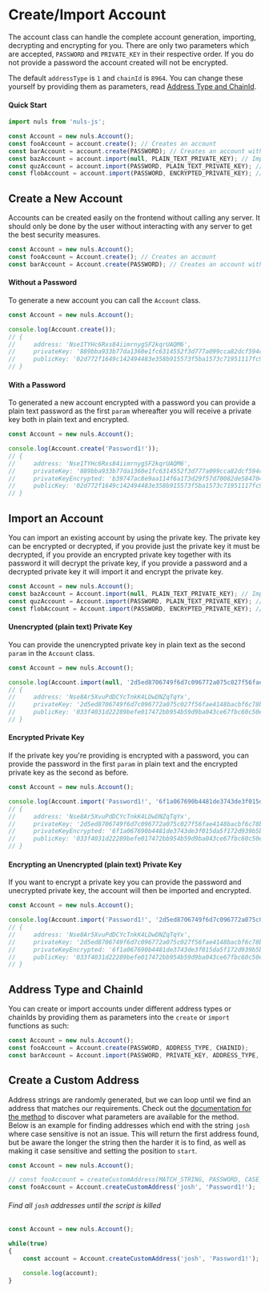 # Create/Import Account
The account class can handle the complete account generation, importing, decrypting and encrypting for you.
There are only two parameters which are accepted, `PASSWORD` and `PRIVATE_KEY` in their respective order.
If you do not provide a password the account created will not be encrypted.

The default `addressType` is `1` and `chainId` is `8964`. You can change these yourself by providing them
as parameters, read [Address Type and ChainId](#address-type-and-chainid).

#### Quick Start
```js
import nuls from 'nuls-js';

const Account = new nuls.Account();
const fooAccount = account.create(); // Creates an account
const barAccount = account.create(PASSWORD); // Creates an account with a password
const bazAccount = account.import(null, PLAIN_TEXT_PRIVATE_KEY); // Imports a plain text private key
const quzAccount = account.import(PASSWORD, PLAIN_TEXT_PRIVATE_KEY); // Imports a plain text private key and encrypts it
const flobAccount = account.import(PASSWORD, ENCRYPTED_PRIVATE_KEY); // Imports an encrypted private key
```

## Create a New Account
Accounts can be created easily on the frontend without calling any server. It should only be
done by the user without interacting with any server to get the best security measures.

```js
const Account = new nuls.Account();
const fooAccount = Account.create(); // Creates an account
const barAccount = Account.create(PASSWORD); // Creates an account with a password
```

#### Without a Password
To generate a new account you can call the `Account` class.
```js
const Account = new nuls.Account();

console.log(Account.create());
// {
//     address: 'Nse1TYHc6Rxs84iimrnygSF2kqrUAQM6',
//     privateKey: '889bba933b77da1360e1fc6314552f3d777a099cca82dcf594c6f3e3287b3c97',
//     publicKey: '02d772f1649c142494483e358b915573f5ba1573c71951117fc9a7db804fc3e64b'
// }
```

#### With a Password
To generated a new account encrypted with a password you can provide a plain text password as
the first `param` whereafter you will receive a private key both in plain text and encrypted.
```js
const Account = new nuls.Account();

console.log(Account.create('Password1!'));
// {
//     address: 'Nse1TYHc6Rxs84iimrnygSF2kqrUAQM6',
//     privateKey: '889bba933b77da1360e1fc6314552f3d777a099cca82dcf594c6f3e3287b3c97',
//     privateKeyEncrypted: 'b39747ac8e9aa114f6a173d29f57d70082de584704b399b6de0a51804f45f9b24eca1a53ed8b64e9c73b8297b8cc3faf',
//     publicKey: '02d772f1649c142494483e358b915573f5ba1573c71951117fc9a7db804fc3e64b'
// }
```

## Import an Account
You can import an existing account by using the private key. The private key can be encrypted or decrypted,
if you provide just the private key it must be decrypted, if you provide an encrypted private key together with its password
it will decrypt the private key, if you provide a password and a decrypted private key it will import it and
encrypt the private key.

```js
const Account = new nuls.Account();
const bazAccount = Account.import(null, PLAIN_TEXT_PRIVATE_KEY); // Imports a plain text private key
const quzAccount = Account.import(PASSWORD, PLAIN_TEXT_PRIVATE_KEY); // Imports a plain text private key and encrypts it
const flobAccount = Account.import(PASSWORD, ENCRYPTED_PRIVATE_KEY); // Imports an encrypted private key
```

#### Unencrypted (plain text) Private Key
You can provide the unencrypted private key in plain text as the second `param` in the `Account` class.
```js
const Account = new nuls.Account();

console.log(Account.import(null, '2d5ed8706749f6d7c096772a075c027f56fae4148bacbf6c78b59df09f84b07b'));
// {
//     address: 'Nse8Ar5XvuPdDCYcTnkK4LDwDNZqTqYx',
//     privateKey: '2d5ed8706749f6d7c096772a075c027f56fae4148bacbf6c78b59df09f84b07b',
//     publicKey: '033f4031d22289befe017472bb954b59d9ba043ce67fbc60c50ee3a48c56b89b1f'
// }
```

#### Encrypted Private Key
If the private key you're providing is encrypted with a password, you can provide the
password in the first `param` in plain text and the encrypted private key as the second as before.
```js
const Account = new nuls.Account();

console.log(Account.import('Password1!', '6f1a067690b4481de3743de3f015da5f172d939b5b1b4842c16977278a9c1fb914adc6079df87c70ab6cef422d6add01'));
// {
//     address: 'Nse8Ar5XvuPdDCYcTnkK4LDwDNZqTqYx',
//     privateKey: '2d5ed8706749f6d7c096772a075c027f56fae4148bacbf6c78b59df09f84b07b',
//     privateKeyEncrypted: '6f1a067690b4481de3743de3f015da5f172d939b5b1b4842c16977278a9c1fb914adc6079df87c70ab6cef422d6add01',
//     publicKey: '033f4031d22289befe017472bb954b59d9ba043ce67fbc60c50ee3a48c56b89b1f'
// }
```

#### Encrypting an Unencrypted (plain text) Private Key
If you want to encrypt a private key you can provide the password and unecrypted private key,
the account will then be imported and encrypted.
```js
const Account = new nuls.Account();

console.log(Account.import('Password1!', '2d5ed8706749f6d7c096772a075c027f56fae4148bacbf6c78b59df09f84b07b'));
// {
//     address: 'Nse8Ar5XvuPdDCYcTnkK4LDwDNZqTqYx',
//     privateKey: '2d5ed8706749f6d7c096772a075c027f56fae4148bacbf6c78b59df09f84b07b',
//     privateKeyEncrypted: '6f1a067690b4481de3743de3f015da5f172d939b5b1b4842c16977278a9c1fb914adc6079df87c70ab6cef422d6add01',
//     publicKey: '033f4031d22289befe017472bb954b59d9ba043ce67fbc60c50ee3a48c56b89b1f'
// }
```

## Address Type and ChainId
You can create or import accounts under different address types or chainIds by providing them as parameters
into the `create` or `import` functions as such:

```js
const Account = new nuls.Account();
const fooAccount = Account.create(PASSWORD, ADDRESS_TYPE, CHAINID);
const barAccount = Account.import(PASSWORD, PRIVATE_KEY, ADDRESS_TYPE, CHAINID);
```

## Create a Custom Address
Address strings are randomly generated, but we can loop until we find an address that matches our requirements. Check
out the [documentation for the method](https://CCC-NULS.github.io/nuls-js/typedoc/classes/accountclass.html) to discover
what parameters are available for the method. Below is an example for finding addresses which end with the string
`josh` where case sensitive is not an issue. This will return the first address found, but be aware the longer the
string then the harder it is to find, as well as making it case sensitive and setting the position to `start`.

```js
const Account = new nuls.Account();

// const fooAccount = createCustomAddress(MATCH_STRING, PASSWORD, CASE_SENSITIVE, MATCH_POSITION);
const fooAccount = Account.createCustomAddress('josh', 'Password1!');
```

###### Find all `josh` addresses until the script is killed
```js
const Account = new nuls.Account();

while(true)
{
	const account = Account.createCustomAddress('josh', 'Password1!');

	console.log(account);
}
```
